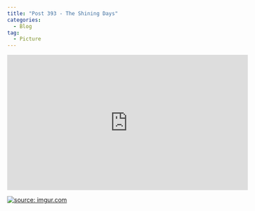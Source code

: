 ```yaml
---
title: "Post 393 - The Shining Days"
categories:
  - Blog
tag:
  - Picture
---
```


<iframe width="560" height="315" src="https://www.youtube.com/embed/A6Ik0SzVIjY" title="YouTube video player" frameborder="0" allow="accelerometer; autoplay; clipboard-write; encrypted-media; gyroscope; picture-in-picture; web-share" allowfullscreen></iframe>

<a href="https://imgur.com/X4qCZaU"><img src="https://i.imgur.com/X4qCZaU.jpg" title="source: imgur.com" /></a>

<script src="https://utteranc.es/client.js"
        repo="serendipityinlife/serendipityinlife.github.io"
        issue-term="pathname"
        theme="github-light"
        crossorigin="anonymous"
        async>
</script>

